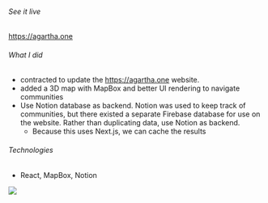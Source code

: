 
###### See it live
https://agartha.one

###### What I did
- contracted to update the https://agartha.one website. 
- added a 3D map with MapBox and better UI rendering to navigate communities
- Use Notion database as backend. Notion was used to keep track of communities, but there existed a separate Firebase database for use on the website. Rather than duplicating data, use Notion as backend.
	- Because this uses Next.js, we can cache the results 

###### Technologies
- React, MapBox, Notion


![](Screenshot%202024-06-09%20at%2010.22.15%20Large.jpeg)